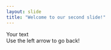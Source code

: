 ```yaml
---
layout: slide
title: "Welcome to our second slide!"
---
```


Your text  
Use the left arrow to go back!  
